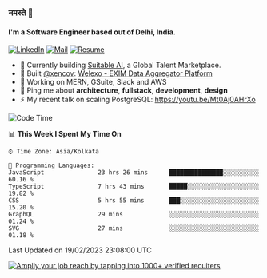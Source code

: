 ### नमस्ते 🙏

#### I'm a Software Engineer based out of Delhi, India.

[![LinkedIn](https://img.shields.io/badge/linkedin-%230077B5.svg)](https://linkedin.com/in/sambhav2612)
[![Mail](https://img.shields.io/badge/gmail-D14836)](mailto:sambhavjain2612@gmail.com)
[![Resume](https://img.shields.io/badge/resume-%23#FFFF00.svg)](https://mega.nz/file/IjA3yaoB#BFfQg1-aKva0piAd_wWs8Hf5dlnYRQ2ZkwtYwNMzBhA)

- 🏢 Currently building [Suitable AI](https://suitable.ai), a Global Talent Marketplace.
- 💅 Built [@xencov](https://github.com/xencov): [Welexo - EXIM Data Aggregator Platform](https://welexo.com)
- 🌱 Working on MERN, GSuite, Slack and AWS
- 💬 Ping me about **architecture**, **fullstack**, **development**, **design**
- ⚡️ My recent talk on scaling PostgreSQL: https://youtu.be/Mt0Aj0AHrXo

<!--START_SECTION:waka-->
![Code Time](http://img.shields.io/badge/Code%20Time-3%2C152%20hrs%2036%20mins-blue)

📊 **This Week I Spent My Time On** 

```text
⌚︎ Time Zone: Asia/Kolkata

💬 Programming Languages: 
JavaScript               23 hrs 26 mins      ███████████████░░░░░░░░░░   60.16 % 
TypeScript               7 hrs 43 mins       █████░░░░░░░░░░░░░░░░░░░░   19.82 % 
CSS                      5 hrs 55 mins       ███░░░░░░░░░░░░░░░░░░░░░░   15.20 % 
GraphQL                  29 mins             ░░░░░░░░░░░░░░░░░░░░░░░░░   01.24 % 
SVG                      27 mins             ░░░░░░░░░░░░░░░░░░░░░░░░░   01.18 % 

```


 Last Updated on 19/02/2023 23:08:00 UTC
<!--END_SECTION:waka-->

[![Ampliy your job reach by tapping into 1000+ verified recuiters](https://user-images.githubusercontent.com/19583619/212717528-45b497fd-e886-4452-90fe-93829667bd63.png)](https://app.suitable.ai/login)

